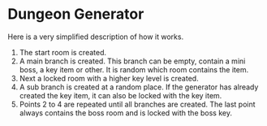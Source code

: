 # Dungeon Generator

Here is a very simplified description of how it works.

1. The start room is created.
2. A main branch is created. This branch can be empty, contain a mini boss, a key item or other. It is random which room contains the item.
3. Next a locked room with a higher key level is created.
4. A sub branch is created at a random place. If the generator has already created the key item, it can also be locked with the key item.
5. Points 2 to 4 are repeated until all branches are created. The last point always contains the boss room and is locked with the boss key.
